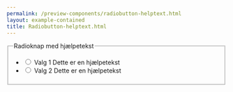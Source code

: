 ```yaml
--- 
permalink: /preview-components/radiobutton-helptext.html
layout: example-contained 
title: Radiobutton-helptext.html
---
```

<div class="form-group">
    <fieldset>
        <legend class="h5">Radioknap med hjælpetekst</legend>
        <ul class="nobullet-list">
            <li>
                <input id="radio-helptext-1" type="radio"
                    name="radio-helptext" value="v1"
                    aria-labelledby="form-label-radio-helptext-1 helptext-radio-helptext-1"
                    class="form-radio  radio-large " />
                <label for="radio-helptext-1"
                    id="form-label-radio-helptext-1" class="">Valg 1
                </label>
                <span class="form-hint"
                    id="helptext-radio-helptext-1">Dette er en
                    hjælpetekst</span>
            </li>
            <li>
                <input id="radio-helptext-2" type="radio"
                    name="radio-helptext" value="v2"
                    aria-labelledby="form-label-radio-helptext-2 helptext-radio-helptext-2"
                    class="form-radio  radio-large " />
                <label for="radio-helptext-2"
                    id="form-label-radio-helptext-2" class="">Valg 2
                </label>
                <span class="form-hint"
                    id="helptext-radio-helptext-2">Dette er en
                    hjælpetekst</span>
            </li>
        </ul>
    </fieldset>
</div>